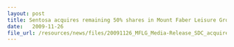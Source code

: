 ```yaml
---
layout: post
title: Sentosa acquires remaining 50% shares in Mount Faber Leisure Group
date:   2009-11-26
file_url: /resources/news/files/20091126_MFLG_Media-Release_SDC_acquires _remaining_shares_in_MFLG.pdf
---
```


